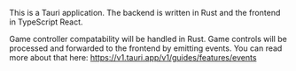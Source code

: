 This is a Tauri application. The backend is written in Rust and the frontend in TypeScript React.

Game controller compatability will be handled in Rust. Game controls will be processed and forwarded to the frontend by emitting events. You can read more about that here: <https://v1.tauri.app/v1/guides/features/events>
